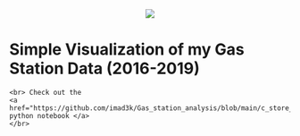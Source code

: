 <center> <img src=”https://lh5.googleusercontent.com/p/AF1QipOBi_L1Vi7J9B19ABmqYWA9cuWdYzp-Ap6T1eF8=w1080-k-no”> </center>



<h1> Simple Visualization of my Gas Station Data (2016-2019) </h1>

    <br> Check out the 
    <a href="https://github.com/imad3k/Gas_station_analysis/blob/main/c_store_test.ipynb"> python notebook </a>
    </br>
